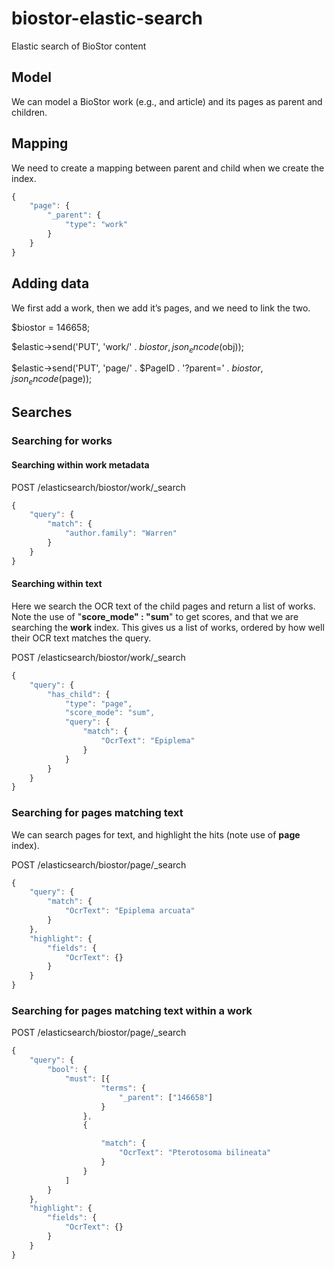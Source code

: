# biostor-elastic-search
Elastic search of BioStor content

## Model

We can model a BioStor work (e.g., and article) and its pages as parent and children.

## Mapping

We need to create a mapping between parent and child when we create the index.

```javascript
{
	"page": {
		"_parent": {
			"type": "work"
		}
	}
}
```

## Adding data

We first add a work, then we add it’s pages, and we need to link the two.

$biostor = 146658;

$elastic->send('PUT', 'work/' . $biostor, json_encode($obj));

$elastic->send('PUT', 'page/' . $PageID . '?parent=' . $biostor, json_encode($page));


## Searches

### Searching for works

#### Searching within work metadata

POST /elasticsearch/biostor/work/_search

```javascript
{
	"query": {
		"match": {
			"author.family": "Warren"
		}
	}
}
```

#### Searching within text
Here we search the OCR text of the child pages and return a list of works. Note the use of "**score_mode" : "sum**" to get scores, and that we are searching the **work** index. This gives us a list of works, ordered by how well their OCR text matches the query.

POST /elasticsearch/biostor/work/_search

```javascript
{
	"query": {
		"has_child": {
			"type": "page",
			"score_mode": "sum",
			"query": {
				"match": {
					"OcrText": "Epiplema"
				}
			}
		}
	}
}
```

### Searching for pages matching text

We can search pages for text, and highlight the hits (note use of **page** index).

POST /elasticsearch/biostor/page/_search

```javascript
{
	"query": {
		"match": {
			"OcrText": "Epiplema arcuata"
		}
	},
	"highlight": {
		"fields": {
			"OcrText": {}
		}
	}
}
```

### Searching for pages matching text within a work

POST /elasticsearch/biostor/page/_search

```javascript
{
	"query": {
		"bool": {
			"must": [{
					"terms": {
						"_parent": ["146658"]
					}
				},
				{

					"match": {
						"OcrText": "Pterotosoma bilineata"
					}
				}
			]
		}
	},
	"highlight": {
		"fields": {
			"OcrText": {}
		}
	}
}
```

